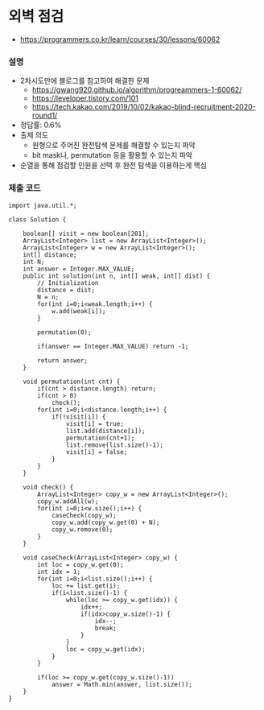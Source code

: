 # 외벽 점검
- https://programmers.co.kr/learn/courses/30/lessons/60062

### 설명
- 2차시도만에 블로그를 참고하여 해결한 문제
    - https://gwang920.github.io/algorithm/progreammers-1-60062/
    - https://leveloper.tistory.com/101
    - https://tech.kakao.com/2019/10/02/kakao-blind-recruitment-2020-round1/
- 정답률: 0.6%
- 출제 의도
    - 원형으로 주어진 완전탐색 문제를 해결할 수 있는지 파악
    - bit mask나, permutation 등을 활용할 수 있는지 파악
- 순열을 통해 점검할 인원을 선택 후 완전 탐색을 이용하는게 핵심

### 제출 코드
~~~
import java.util.*;

class Solution {
    
    boolean[] visit = new boolean[201];
    ArrayList<Integer> list = new ArrayList<Integer>();
    ArrayList<Integer> w = new ArrayList<Integer>();
    int[] distance;
    int N;
    int answer = Integer.MAX_VALUE;
    public int solution(int n, int[] weak, int[] dist) {
        // Initialization
        distance = dist;
        N = n;
        for(int i=0;i<weak.length;i++) {
            w.add(weak[i]);
        }
        
        permutation(0);
        
        if(answer == Integer.MAX_VALUE) return -1;
        
        return answer;
    }
    
    void permutation(int cnt) {
        if(cnt > distance.length) return;
        if(cnt > 0)
            check();
        for(int i=0;i<distance.length;i++) {
            if(!visit[i]) {
                visit[i] = true;
                list.add(distance[i]);
                permutation(cnt+1);
                list.remove(list.size()-1);
                visit[i] = false;
            }
        }
    }
    
    void check() {
        ArrayList<Integer> copy_w = new ArrayList<Integer>();
        copy_w.addAll(w);
        for(int i=0;i<w.size();i++) {
            caseCheck(copy_w);
            copy_w.add(copy_w.get(0) + N);
            copy_w.remove(0);
        }
    }
    
    void caseCheck(ArrayList<Integer> copy_w) {
        int loc = copy_w.get(0);
        int idx = 1;
        for(int i=0;i<list.size();i++) {
            loc += list.get(i);
            if(i<list.size()-1) {
                while(loc >= copy_w.get(idx)) {
                    idx++;
                    if(idx>copy_w.size()-1) {
                        idx--;
                        break;
                    }
                }
                loc = copy_w.get(idx);
            }
        }
        
        if(loc >= copy_w.get(copy_w.size()-1))
            answer = Math.min(answer, list.size());
    }
}
~~~